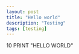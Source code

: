 ```yaml
---
layout: post
title: "Hello world"
description: "Testing"
tags: [testing]
---
```


10 PRINT "HELLO WORLD"
